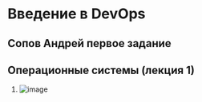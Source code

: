 # Введение в DevOps

##  Сопов Андрей первое задание 


## Операционные системы (лекция 1)


1. ![image](https://user-images.githubusercontent.com/5323690/169380086-bcd24595-280a-496d-9421-473443dbcd79.png)
